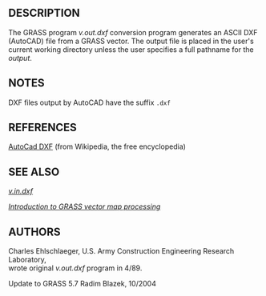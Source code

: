 <h2>DESCRIPTION</h2>

The GRASS program <em>v.out.dxf</em> conversion program
generates an ASCII DXF (AutoCAD) file from a GRASS vector.
The output file is placed in the user's current
working directory unless the user specifies a full pathname
for the <em>output</em>.

<h2>NOTES</h2>

DXF files output by AutoCAD have the suffix <code>.dxf</code>

<h2>REFERENCES</h2>

<a href="https://en.wikipedia.org/wiki/AutoCAD_DXF">AutoCad DXF</a> (from Wikipedia, the free encyclopedia)

<h2>SEE ALSO</h2>

<em>
<a href="v.in.dxf.html">v.in.dxf</a>
</em>
<p>
<em><a href="vectorintro.html">Introduction to GRASS vector map processing</a></em>

<h2>AUTHORS</h2>

Charles Ehlschlaeger, U.S. Army Construction Engineering
Research Laboratory,<br>
wrote original <em>v.out.dxf</em> program in 4/89.
<p>
Update to GRASS 5.7 Radim Blazek, 10/2004
